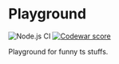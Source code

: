 # Playground
![Node.js CI](https://github.com/DeruiDENG/playground/workflows/Node.js%20CI/badge.svg)
[![Codewar score](https://www.codewars.com/users/DeruiDENG/badges/micro)](https://www.codewars.com/users/DeruiDENG/stats)

Playground for funny ts stuffs.
